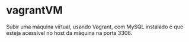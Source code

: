 # vagrantVM
Subir uma máquina virtual, usando Vagrant, com MySQL instalado e que esteja acessível no host da máquina na porta 3306.  
